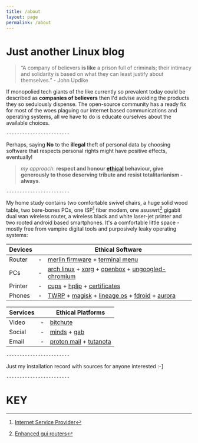 ```yaml
---
title: /about
layout: page
permalink: /about
---
```


# Just another Linux blog

> “A company of believers **is like** a prison full of criminals; their intimacy and solidarity is based on what they can least justify about themselves.”  - John Updike

If monopolied tech giants of the like currently so prevalent today could be described as **companies of believers** then I'd advise avoiding the products they so sedulously dispense. The open-source community has a ready fix for most of the woes plaguing our internet based communications and operating systems, all we have to do is educate ourselves about the available choices. 

```text
------------------------
```

Perhaps, saying **No** to the **illegal** theft of personal data by choosing software that respects personal rights might have positive effects, eventually!

> *my approach*: 
**respect and honour [ethical](https://plato.stanford.edu/entries/plato-ethics/) behaviour, give generously to those deserving tribute and resist totalitarianism - always**.

```text
------------------------
```

My home study contains two comfortable swivel chairs, a huge solid wood table, two bare-bones PCs, one ISP[^1] fiber modem, one asuswrt[^2] gigabit dual wan wireless router, a wireless black and white laser-jet printer and two rooted android based smartphones. It's a comfortable little space - mostly free from vampire digital tools and purposively leaky operating systems:

>

| Devices | | Ethical Software |
| --- | --- | ----------- |
| Router | - | [merlin firmware](https://www.asuswrt-merlin.net/) + [terminal menu](https://github.com/decoderman/amtm) |
| PCs | - | [arch linux](https://www.archlinux.org/) + [xorg](https://wiki.archlinux.org/index.php/Xorg) + [openbox](https://wiki.archlinux.org/index.php/Openbox) + [ungoogled-chromium](https://aur.archlinux.org/packages/ungoogled-chromium-archlinux/) |
| Printer | - | [cups](https://wiki.archlinux.org/index.php/CUPS) + [hplip](https://developers.hp.com/hp-linux-imaging-and-printing) + [certificates](https://github.com/FiloSottile/mkcert) |
| Phones | - | [TWRP](https://twrp.me/about/) + [magisk](https://forum.xda-developers.com/apps/magisk/official-magisk-v7-universal-systemless-t3473445) +  [lineage os](https://lineageos.org/) + [fdroid](https://f-droid.org/en/) + [aurora](https://f-droid.org/en/packages/com.aurora.store/) |

> 

| Services | | Ethical Platforms |
| --- | --- | ----------- |
| Video | - | [bitchute](https://www.bitchute.com/) |
| Social | - | [minds](https://www.minds.com/) + [gab](https://gab.com/) |
| Email | - | [proton mail](https://protonmail.com/) + [tutanota](https://tutanota.com/) |

```text
------------------------
```

Just my installation record with sources for anyone interested :-]

>

```text
------------------------
```
# KEY

[^1]: [Internet Service Provider](https://en.wikipedia.org/wiki/Internet_service_provider)
[^2]: [Enhanced gui routers](https://www.asus.com/ASUSWRT/)
